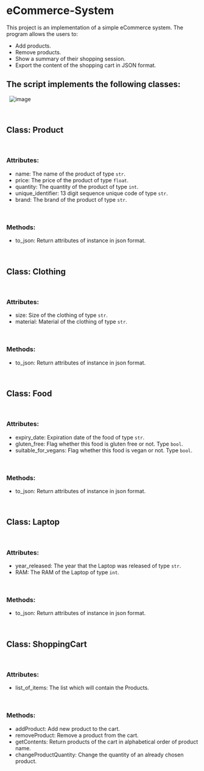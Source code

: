 # eCommerce-System

This project is an implementation of a simple eCommerce system. The program allows the users to:

- Add products.
- Remove products.
- Show a summary of their shopping session.
- Export the content of the shopping cart in JSON format.

## The script implements the following classes:
&nbsp;
![image](https://user-images.githubusercontent.com/43292736/219855517-4b77402b-5e56-46d2-bc3c-300c2c50a26d.png)

&nbsp;
## Class: Product
&nbsp;
### Attributes:
- name: The name of the product of type `str`.
- price: The price of the product of type `float`.
- quantity: The quantity of the product of type `int`.
- unique_identifier: 13 digit sequence unique code of type `str`.
- brand: The brand of the product of type `str`.

&nbsp;
### Methods:
- to_json: Return attributes of instance in json format.

&nbsp;
## Class: Clothing
&nbsp;
### Attributes:
- size: Size of the clothing of type `str`.
- material: Material of the clothing of type `str`.

&nbsp;
### Methods:
- to_json: Return attributes of instance in json format.


&nbsp;
## Class: Food
&nbsp;
### Attributes:
- expiry_date: Expiration date of the food of type `str`.
- gluten_free: Flag whether this food is gluten free or not. Type `bool`.
- suitable_for_vegans: Flag whether this food is vegan or not. Type `bool`.

&nbsp;
### Methods:
- to_json: Return attributes of instance in json format.


&nbsp;
## Class: Laptop
&nbsp;
### Attributes:
- year_released: The year that the Laptop was released of type `str`.
- RAM: The RAM of the Laptop of type `int`.

&nbsp;
### Methods:
- to_json: Return attributes of instance in json format.


&nbsp;
## Class: ShoppingCart
&nbsp;
### Attributes:
- list_of_items: The list which will contain the Products.

&nbsp;
### Methods:
- addProduct: Add new product to the cart.
- removeProduct: Remove a product from the cart.
- getContents: Return products of the cart in alphabetical order of product name.
- changeProductQuantity: Change the quantity of an already chosen product.



